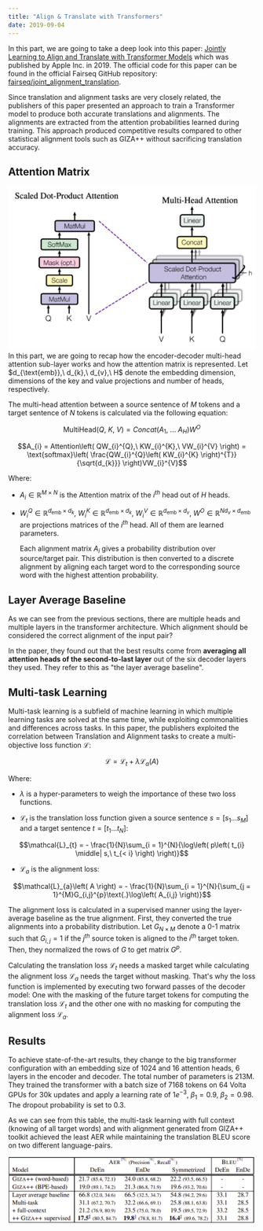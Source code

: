```yaml
---
title: "Align & Translate with Transformers"
date: 2019-09-04
---
```


In this part, we are going to take a deep look into this paper: [Jointly
Learning to Align and Translate with Transformer
Models](https://arxiv.org/pdf/1909.02074.pdf) which was published by
Apple Inc. in 2019. The official code for this paper can be found in the
official Fairseq GitHub repository:
[fairseq/joint_alignment_translation](https://github.com/pytorch/fairseq/tree/master/examples/joint_alignment_translation).

Since translation and alignment tasks are very closely related, the
publishers of this paper presented an approach to train a Transformer
model to produce both accurate translations and alignments. The
alignments are extracted from the attention probabilities learned during
training. This approach produced competitive results compared to other
statistical alignment tools such as GIZA++ without sacrificing
translation accuracy.

Attention Matrix
----------------

<div align="center">
    <img src="media/Align_and_Translate/image1.png" width=750>
</div>
In this part, we are going to recap how the encoder-decoder multi-head
attention sub-layer works and how the attention matrix is represented.
Let $d_{\text{emb}},\ d_{k},\ d_{v},\ H$ denote the embedding dimension,
dimensions of the key and value projections and number of heads,
respectively.

The multi-head attention between a source sentence of $M$ tokens and a
target sentence of $N$ tokens is calculated via the following equation:

$$\text{MultiHead}\left( Q,\ K,\ V \right) = Concat\left( A_{1},\ ...\ A_{H} \right)W^{O}$$

$$A_{i} = Attention\left( QW_{i}^{Q},\ KW_{i}^{K},\ VW_{i}^{V} \right) = \text{softmax}\left( \frac{QW_{i}^{Q}\left( KW_{i}^{K} \right)^{T}}{\sqrt{d_{k}}} \right)VW_{i}^{V}$$

Where:

-   $A_{i} \in \mathbb{R}^{M \times N}$ is the Attention matrix of the
    $i^{th}$ head out of $H$ heads.

-   $W_{i}^{Q} \in \mathbb{R}^{d_{\text{emb}} \times d_{k}},\ W_{i}^{K} \in \mathbb{R}^{d_{\text{emb}} \times d_{k}},\ W_{i}^{V} \in \mathbb{R}^{d_{\text{emb}} \times d_{v}},\ W^{O} \in \mathbb{R}^{Nd_{v} \times d_{\text{emb}}}$
    are projections matrices of the $i^{th}$ head. All of them are learned
    parameters.

    Each alignment matrix $A_{i}$ gives a probability distribution over
    source/target pair. This distribution is then converted to a
    discrete alignment by aligning each target word to the corresponding
    source word with the highest attention probability.

Layer Average Baseline
----------------------

As we can see from the previous sections, there are multiple heads and
multiple layers in the transformer architecture. Which alignment should
be considered the correct alignment of the input pair?

In the paper, they found out that the best results come from
**averaging all attention heads of the second-to-last layer** out
of the six decoder layers they used. They refer to this as "the layer
average baseline".

Multi-task Learning
-------------------

Multi-task learning is a subfield of machine learning in which multiple
learning tasks are solved at the same time, while exploiting
commonalities and differences across tasks. In this paper, the
publishers exploited the correlation between Translation and Alignment
tasks to create a multi-objective loss function $\mathcal{L}$:

$$\mathcal{L} = \mathcal{L}_{t} + \lambda\mathcal{L}_{a}\left( A \right)$$

Where:

-   $\lambda$ is a hyper-parameters to weigh the importance of these two
    loss functions.

-  <span>$\mathcal{L}_{t}$</span> is the translation loss function given a source sentence <span>$s = \left[ s_{1}\text{...}s_{M} \right]$</span> and a target sentence <span>$t = \left[ t_{1}\text{...}t_{N} \right]$</span>:

$$\mathcal{L}_{t} = - \frac{1}{N}\sum_{i = 1}^{N}{\log\left( p\left( t_{i} \middle| s,\ t_{< i} \right) \right)}$$

-   $\mathcal{L}_{a}$ is the alignment loss:

$$\mathcal{L}_{a}\left( A \right) = - \frac{1}{N}\sum_{i = 1}^{N}{\sum_{j = 1}^{M}G_{i,j}^{p}\text{.}\log\left( A_{i,j} \right)}$$

The alignment loss is calculated in a supervised manner using the
layer-average baseline as the true alignment. First, they converted the
true alignments into a probability distribution. Let $G_{N \times M}$
denote a 0-1 matrix such that $G_{i,j} = 1$ if the $j^{th}$ source token is
aligned to the $i^{th}$ target token. Then, they normalized the rows of $G$
to get matrix $G^{p}$.


Calculating the translation loss <span>$\mathcal{L}_{t}$</span> needs a masked target
while calculating the alignment loss <span>$\mathcal{L}_{a}$</span> needs the target
without masking. That's why the loss function is implemented by
executing two forward passes of the decoder model: One with the masking
of the future target tokens for computing the translation loss
<span>$\mathcal{L}_{t}$</span> and the other one with no masking for computing the
alignment loss <span>$\mathcal{L}_{a}$</span>.

Results
-------

To achieve state-of-the-art results, they change to the big transformer
configuration with an embedding size of 1024 and 16 attention heads, 6
layers in the encoder and decoder. The total number of parameters is
213M. They trained the transformer with a batch size of 7168 tokens on
64 Volta GPUs for 30k updates and apply a learning rate of $1e^{-3}$,
$\beta_{1} = 0.9$, $\beta_{2} = 0.98$. The dropout probability is set to
$0.3$.

As we can see from this table, the multi-task learning with full context
(knowing of all target words) and with alignment generated from GIZA++
toolkit achieved the least AER while maintaining the translation BLEU
score on two different language-pairs.

<div align="center">
    <img src="media/Align_and_Translate/image2.png" width=750>
</div>